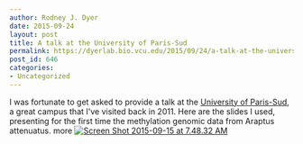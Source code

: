 ```yaml
---
author: Rodney J. Dyer
date: 2015-09-24
layout: post
title: A talk at the University of Paris-Sud
permalink: https://dyerlab.bio.vcu.edu/2015/09/24/a-talk-at-the-university-of-paris-sud/index.html
post_id: 646
categories: 
- Uncategorized
---
```

I was fortunate to get asked to provide a talk at the 
[University of Paris-Sud](http://www.u-psud.fr/en/index.html), a great campus that I've visited back in 2011.  Here are the slides I used, presenting for the first time the methylation genomic data from 
Araptus attenuatus.
more
[![Screen Shot 2015-09-15 at 7.48.32 AM](http://dyerlab.bio.vcu.edu/wp-content/uploads/sites/4831/2015/09/Screen-Shot-2015-09-15-at-7.48.32-AM.png)](https://docs.google.com/presentation/d/17bCkWxFXwLSmm2iQsLvbl7YkmgSqruz-7-WBJunqjoQ/pub?start=false&loop=false&delayms=3000)
